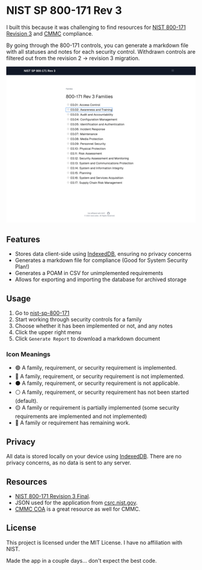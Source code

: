 # NIST SP 800-171 Rev 3

I built this because it was challenging to find resources for [NIST 800-171 Revision 3](https://csrc.nist.gov/publications/detail/sp/800-171/rev-3/final) and [CMMC](https://dodcio.defense.gov/cmmc/About/) compliance.

By going through the 800-171 controls, you can generate a markdown file with all statuses and notes for each security control. Withdrawn controls are filtered out from the revision 2 -> revision 3 migration.

![Demo](screenshots/demo.gif)

## Features

- Stores data client-side using [IndexedDB](https://developer.mozilla.org/en-US/docs/Web/API/IndexedDB_API), ensuring no privacy concerns
- Generates a markdown file for compliance (Good for System Security Plan!)
- Generates a POAM in CSV for unimplemented requirements
- Allows for exporting and importing the database for archived storage

## Usage

1. Go to [nist-sp-800-171](https://cmmc.jaktool.com/)
2. Start working through security controls for a family
3. Choose whether it has been implemented or not, and any notes
4. Click the upper right menu
5. Click `Generate Report` to download a markdown document

### Icon Meanings

- 🟢 A family, requirement, or security requirement is implemented.
- 🔴 A family, requirement, or security requirement is not implemented.
- ⚫ A family, requirement, or security requirement is not applicable.
- ⚪ A family, requirement, or security requirement has not been started (default).
- 🟡 A family or requirement is partially implemented (some security requirements are implemented and not implemented)
- 🚧 A family or requirement has remaining work.

## Privacy

All data is stored locally on your device using [IndexedDB](https://developer.mozilla.org/en-US/docs/Web/API/IndexedDB_API). There are no privacy concerns, as no data is sent to any server.

## Resources

- [NIST 800-171 Revision 3 Final](https://csrc.nist.gov/publications/detail/sp/800-171/rev-3/final).
- JSON used for the application from [csrc.nist.gov](https://csrc.nist.gov/extensions/nudp/services/json/nudp/framework/version/sp_800_171_3_0_0/export/json?element=all).
- [CMMC COA](https://cmmc-coa.com/) is a great resource as well for CMMC.

## License

This project is licensed under the MIT License. I have no affiliation with NIST.

Made the app in a couple days... don't expect the best code.
